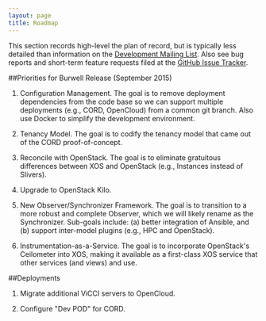 ```yaml
---
layout: page
title: Roadmap
---
```


This section records high-level the plan of record, but is typically
less detailed than information on the
[Development Mailing List](https://groups.google.com/a/xosproject.org/forum/#!forum/devel).
Also see bug reports and short-term feature requests filed at the [GitHub Issue
Tracker](https://github.com/open-cloud/xos/issues).

##Priorities for Burwell Release (September 2015)

1. Configuration Management. The goal is to remove deployment
dependencies from the code base so we can support multiple deployments
(e.g., CORD, OpenCloud) from a common git branch. Also use Docker to
simplify the development environment.

2. Tenancy Model. The goal is to codify the tenancy model that came
out of the CORD proof-of-concept.

3. Reconcile with OpenStack. The goal is to eliminate gratuitous
differences between XOS and OpenStack (e.g., Instances instead of Slivers).

4. Upgrade to OpenStack Kilo.

5. New Observer/Synchronizer Framework. The goal is to transition to
a more robust and complete Observer,  which we will likely rename as
the Synchronizer. Sub-goals include: (a) better integration of
Ansible, and (b) support inter-model plugins (e.g., HPC and OpenStack).

6. Instrumentation-as-a-Service. The goal is to incorporate
OpenStack's Ceilometer into XOS, making it available as a first-class
XOS service that other services (and views) and use.

##Deployments

1. Migrate additional ViCCI servers to OpenCloud.

2. Configure "Dev POD" for CORD.


